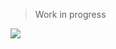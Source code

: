> Work in progress

[<img src="https://rawgit.com/AurelienLourot/reframe-on-up/master/readme_assets/reframe-on-up.jpg" align="center">](https://github.com/AurelienLourot/reframe-on-up)
